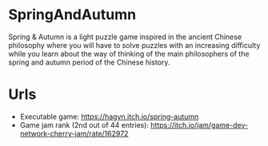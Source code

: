 # SpringAndAutumn
Spring &amp; Autumn is a light puzzle game inspired in the ancient Chinese philosophy where you will have to solve puzzles with an increasing difficulty while you learn about the way of thinking of the main philosophers of the spring and autumn period of the Chinese history.

# Urls
- Executable game: https://hagyn.itch.io/spring-autumn
- Game jam rank (2nd out of 44 entries): https://itch.io/jam/game-dev-network-cherry-jam/rate/162972
